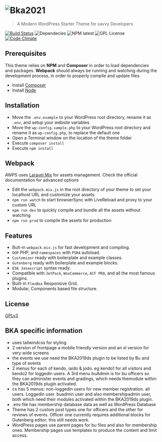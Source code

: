 # ![Bka2021](http://www.alecaddd.com/wp-content/uploads/2017/05/Bka2018-logo.png)
> A Modern WordPress Starter Theme for savvy Developers

[![Build Status](https://travis-ci.org/Alecaddd/Bka2018.svg?branch=master)](https://travis-ci.org/Alecaddd/Bka2018) ![Dependecies](https://david-dm.org/Alecaddd/Bka2018.svg) ![NPM latest](https://img.shields.io/npm/v/npm.svg) ![GPL License](https://img.shields.io/badge/license-GPLv3-blue.svg) [![Code Climate](https://codeclimate.com/github/Alecaddd/Bka2018/badges/gpa.svg)](https://codeclimate.com/github/Alecaddd/Bka2018)

## Prerequisites

This theme relies on **NPM** and **Composer** in order to load dependencies and packages.
**Webpack** should always be running and watching during the development process, in order to properly compile and update files.

* Install [Composer](https://getcomposer.org/)
* Install [Node](https://nodejs.org/)


## Installation

* Move the `.env.example` to your WordPress root directory, rename it as `.env`, and setup your website variables
* Move the `wp-config.sample.php` to your WordPress root directory and rename it as `wp-config.php`, to replace the default one
* Open a Terminal window on the location of the theme folder
* Execute `composer install`
* Execute `npm install`


## Webpack

AWPS uses [Laravel Mix](https://laravel.com/docs/5.6/mix) for assets management. Check the official documentation for advanced options

* Edit the `webpack.mix.js` in the root directory of your theme to set your localhost URL and customize your assets
* `npm run watch` to start browserSync with LiveReload and proxy to your custom URL
* `npm run dev` to quickly compile and bundle all the assets without watching
* `npm run prod` to compile the assets for production


## Features

* Bult-in `webpack.mix.js` for fast development and compiling.
* `OOP` PHP, and `namespaces` with `PSR4` autoload.
* `Customizer` ready with boilerplate and example classes.
* `Gutenberg` ready with boilerplate and example blocks.
* `ES6 Javascript` syntax ready.
* Compatible with `JetPack`, `WooCommerce`, `ACF PRO`, and all the most famous plugins.
* Built-in `FlexBox` Responsive Grid.
* Modular, Components based file structure.


## License

[GPLv3](https://github.com/Alecaddd/Bka2018/blob/master/LICENSE.txt)

## BKA specific information

* uses tailwindcss for styling
* 2 version of frontpage a mobile friendly version and an xl version for very wide screens
* the events we use need the BKA2019ds plugin to be listed by Bu and type of events
* 2 menus for each of kendo, iaido & jodo. eg kendo1 for all visitors and kendo2 for loggedin users. A 3rd menu buAdmin is for bu officers so they can administer events and gradings, which needs themodule within the BKA2019ds plugin activated.
* cs has 5 menus: non-loggedin users for new member registration. all users. Loggedin user. buadmin user and also  membershipadmin user, both which need their modules activated within the BKA2019ds plugin.
* .env file has membership database data as well as WordPress Database
* Theme has 2 custom post types one for officers and the other for reviews of events. Officer one currently requires additional blocks for Gutenberg editor; this still needs work.
* WordPress pages use parent pages for bu files and also for membership ones. Membership pages use templates to produce the content and limit access.
